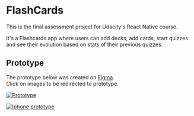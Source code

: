 # FlashCards  
This is the final assessment project for Udacity's React Native course.

It's a Flashcards app where users can add decks, add cards, start quizzes and see their evolution based on stats of their previous quizzes.

## Prototype  
The prototype below was created on [Figma](https://www.figma.com/).  
Click on images to be redirected to prototype.

[![Prototype](http://i.imgur.com/AhUykwE.png)](https://www.figma.com/file/KCrXYmm82SSXEas1IhGVipuB?embed_host=share&node-id=0%3A1&viewer=1)

[![Iphone prototype](http://i.imgur.com/Wn3v9fz.png)](https://www.figma.com/proto/KCrXYmm82SSXEas1IhGVipuB/FlashCards?node-id=0%3A1&scaling=scale-down)   